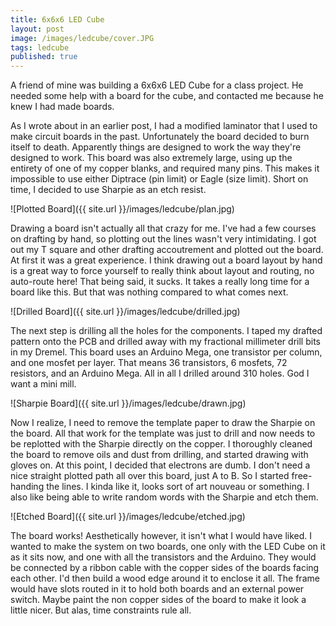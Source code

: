 ```yaml
---
title: 6x6x6 LED Cube
layout: post
image: /images/ledcube/cover.JPG
tags: ledcube
published: true
---
```


A friend of mine was building a 6x6x6 LED Cube for a class project. He needed some help with a board for the cube, and contacted me because he knew I had made boards.

<!-- more -->

As I wrote about in an earlier post, I had a modified laminator that I used to make circuit boards in the past. Unfortunately the board decided to burn itself to death. Apparently things are designed to work the way they're designed to work. This board was also extremely large, using up the entirety of one of my copper blanks, and required many pins. This makes it impossible to use either Diptrace \(pin limit\) or Eagle \(size limit\). Short on time, I decided to use Sharpie as an etch resist.

![Plotted Board]({{ site.url }}/images/ledcube/plan.jpg)

Drawing a board isn't actually all that crazy for me. I've had a few courses on drafting by hand, so plotting out the lines wasn't very intimidating. I got out my T square and other drafting accoutrement and plotted out the board. At first it was a great experience. I think drawing out a board layout by hand is a great way to force yourself to really think about layout and routing, no auto-route here! That being said, it sucks. It takes a really long time for a board like this. But that was nothing compared to what comes next.

![Drilled Board]({{ site.url }}/images/ledcube/drilled.jpg)

The next step is drilling all the holes for the components. I taped my drafted pattern onto the PCB and drilled away with my fractional millimeter drill bits in my Dremel. This board uses an Arduino Mega, one transistor per column, and one mosfet per layer. That means 36 transistors, 6 mosfets, 72 resistors, and an Arduino Mega. All in all I drilled around 310 holes. God I want a mini mill.

![Sharpie Board]({{ site.url }}/images/ledcube/drawn.jpg)

Now I realize, I need to remove the template paper to draw the Sharpie on the board. All that work for the template was just to drill and now needs to be replotted with the Sharpie directly on the copper. I thoroughly cleaned the board to remove oils and dust from drilling, and started drawing with gloves on. At this point, I decided that electrons are dumb. I don't need a nice straight plotted path all over this board, just A to B. So I started free-handing the lines. I kinda like it, looks sort of art nouveau or something. I also like being able to write random words with the Sharpie and etch them.

![Etched Board]({{ site.url }}/images/ledcube/etched.jpg)

The board works! Aesthetically however, it isn't what I would have liked. I wanted to make the system on two boards, one only with the LED Cube on it as it sits now, and one with all the transistors and the Arduino. They would be connected by a ribbon cable with the copper sides of the boards facing each other. I'd then build a wood edge around it to enclose it all. The frame would have slots routed in it to hold both boards and an external power switch. Maybe paint the non copper sides of the board to make it look a little nicer. But alas, time constraints rule all.